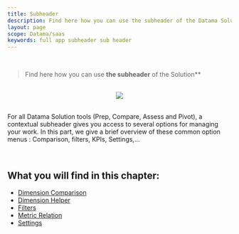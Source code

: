```yaml
---
title: Subheader
description: Find here how you can use the subheader of the Datama Solutions
layout: page
scope: Datama/saas
keywords: full app subheader sub header
---
```


<br>

> Find here how you can use **the subheader** of the Solution**

<br>

<center><img src="{{site.url}}/{{site.baseurl}}/core_app/new/interface/subheader/images/subheader.jpg"/></center>

<br>

For all Datama Solution tools (Prep, Compare, Assess and Pivot), a contextual subheader gives you access to several options for managing your work. In this part, we give a brief overview of these common option menus : Comparison, filters, KPIs, Settings,...

<br>

## What you will find in this chapter:

- [Dimension Comparison]({{site.url}}/{{site.baseurl}}/core_app/new/interface/subheader/dimension_comparison.html)
- [Dimension Helper]({{site.url}}/{{site.baseurl}}/core_app/new/interface/subheader/dimension_helper.html)
- [Filters]({{site.url}}/{{site.baseurl}}/core_app/new/interface/subheader/filters.html)
- [Metric Relation]({{site.url}}/{{site.baseurl}}/core_app/new/interface/subheader/metrics_relation.html)
- [Settings]({{site.url}}/{{site.baseurl}}/core_app/new/interface/subheader/settings.html)
